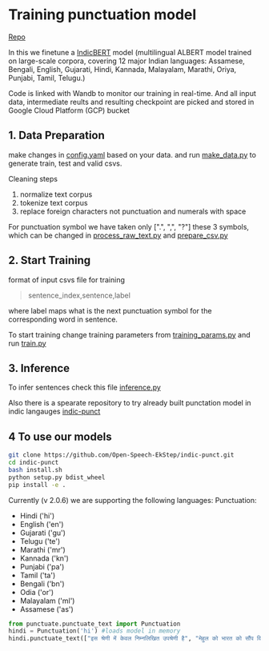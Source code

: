# Training punctuation model


[Repo](https://github.com/Open-Speech-EkStep/punctuation-ITN/tree/wandb-v1)

In this we finetune a [IndicBERT](https://indicnlp.ai4bharat.org/indic-bert/) model (multilingual ALBERT model trained on large-scale corpora, covering 12 major Indian languages: Assamese, Bengali, English, Gujarati, Hindi, Kannada, Malayalam, Marathi, Oriya, Punjabi, Tamil, Telugu.) 

Code is linked with Wandb to monitor our training in real-time. And all input data, intermediate reults and resulting checkpoint are picked and stored in Google Cloud Platform (GCP) bucket

## 1. Data Preparation

make changes in [config.yaml](https://github.com/Open-Speech-EkStep/punctuation-ITN/blob/wandb-v1/sequence_labelling/config.yaml) based on your data. and run [make_data.py](https://github.com/Open-Speech-EkStep/punctuation-ITN/blob/wandb-v1/sequence_labelling/make_data.py) to generate train, test and valid csvs.

Cleaning steps
1. normalize text corpus
2. tokenize text corpus
3. replace foreign characters not punctuation and numerals with space



For punctuation symbol we have taken only [".", ",", "?"] these 3 symbols, which can be changed in [process_raw_text.py](https://github.com/Open-Speech-EkStep/punctuation-ITN/blob/wandb-v1/sequence_labelling/prep_scripts/process_raw_text.py) and [prepare_csv.py](https://github.com/Open-Speech-EkStep/punctuation-ITN/blob/wandb-v1/sequence_labelling/prep_scripts/prepare_csv.py) 

## 2. Start Training 

format of input csvs file for training

> sentence_index,sentence,label

where label maps what is the next punctuation symbol for the corresponding word in sentence.



To start training change training parameters from [training_params.py](https://github.com/Open-Speech-EkStep/punctuation-ITN/blob/wandb-v1/sequence_labelling/token_classification/training_params.py) and run  [train.py](https://github.com/Open-Speech-EkStep/punctuation-ITN/blob/wandb-v1/sequence_labelling/token_classification/train.py)


## 3. Inference

To infer sentences check this file [inference.py](https://github.com/Open-Speech-EkStep/punctuation-ITN/blob/wandb-v1/sequence_labelling/token_classification/inference.py)

Also there is a spearate repository to try already built punctation model in indic langauges [indic-punct](https://github.com/Open-Speech-EkStep/indic-punct#punctuation)

## 4 To use our models


```bash
git clone https://github.com/Open-Speech-EkStep/indic-punct.git
cd indic-punct
bash install.sh
python setup.py bdist_wheel
pip install -e .
```

Currently (v 2.0.6) we are supporting the following languages:
Punctuation:

- Hindi ('hi')
- English ('en')
- Gujarati ('gu')
- Telugu ('te')
- Marathi ('mr')
- Kannada ('kn')
- Punjabi ('pa')
- Tamil ('ta')
- Bengali ('bn')
- Odia ('or')
- Malayalam ('ml')
- Assamese ('as')


```python
from punctuate.punctuate_text import Punctuation
hindi = Punctuation('hi') #loads model in memory
hindi.punctuate_text(["इस श्रेणी में केवल निम्नलिखित उपश्रेणी है", "मेहुल को भारत को सौंप दिया जाए"])
```